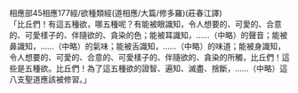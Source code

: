 相應部45相應177經/欲種類經(道相應/大篇/修多羅)(莊春江譯)  
「比丘們！有這五種欲，哪五種呢？有能被眼識知，令人想要的、可愛的、合意的、可愛樣子的、伴隨欲的、貪染的色；能被耳識知，……（中略）的聲音；能被鼻識知，……（中略）的氣味；能被舌識知，……（中略）的味道；能被身識知，令人想要的、可愛的、合意的、可愛樣子的、伴隨欲的、貪染的所觸，比丘們！這些是五種欲。比丘們！為了這五種欲的證智、遍知、滅盡、捨斷，……（中略）這八支聖道應該被修習。」  
  
  
